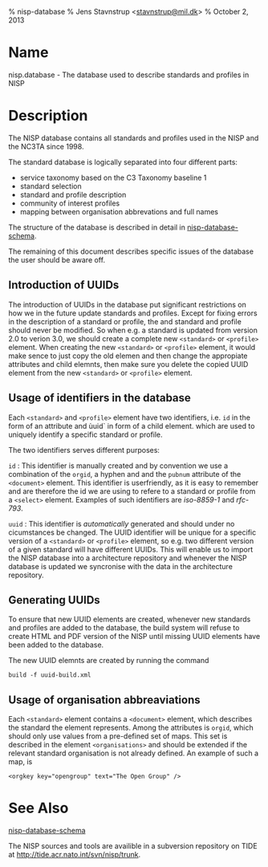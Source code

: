 % nisp-database
% Jens Stavnstrup \<stavnstrup@mil.dk\>
% October 2, 2013

Name
====

nisp.database - The database used to describe standards and profiles in NISP

Description
===========

The NISP database contains all standards and profiles used in the NISP
and the NC3TA since 1998.

The standard database is logically separated into four
different parts:

* service taxonomy based on the C3 Taxonomy baseline 1
* standard selection
* standard and profile description
* community of interest profiles
* mapping between organisation abbrevations and full names

The structure of the database is described in detail in [nisp-database-schema](nisp-database-schema.html).

The remaining of this document describes specific issues of the database the user should be aware off.


Introduction of UUIDs
---------------------

The introduction of UUIDs in the database put significant restrictions
on how we in the future update standards and profiles. Except for
fixing errors in the description of a standard or profile, the and
standard and profile should never be modified. So when e.g. a standard
is updated from version 2.0 to verion 3.0, we should create a complete
new `<standard>` or `<profile>` element. When creating the new
`<standard>` or `<profile>` element, it would make sence to just copy
the old elemen and then change the appropiate attributes and child
elemnts, then make sure you delete the copied UUID element from the
new `<standard>` or `<profile>` element.


Usage of identifiers in the database
------------------------------------

Each `<standard>` and `<profile>` element have two identifiers, i.e. `id`
in the form of an attribute and ùuid` in form of a child element.
which are used to uniquely identify a specific standard or profile.

The two identifiers serves different purposes:

`id`
:   This identifier is manually created and by convention we use a
    combination of the `orgid`, a hyphen and and the `pubnum` attribute of
    the `<document>` element. This identifier is userfriendly, as it is
    easy to remember and are therefore the id we are using to refere to a
    standard or profile from a `<select>` element. Examples of such identifiers
    are *iso-8859-1* and *rfc-793*.


`uuid`
:   This identifier is *automatically* generated and should under
    no cicumstances be changed. The UUID identifier will be unique for
    a specific version of a `<standard>` or `<profile>` element, so
    e.g. two different version of a given standard will have different
    UUIDs. This will enable us to import the NISP database into a
    architecture repository and whenever the NISP database is updated
    we syncronise with the data in the architecture repository.


Generating UUIDs
----------------

To ensure that new UUID elements are created, whenever new standards
and profiles are added to the database, the build system will refuse
to create HTML and PDF version of the NISP until missing UUID elements
have been added to the database.

The new UUID elemnts are created by running the command

    build -f uuid-build.xml



Usage of organisation abbreaviations
------------------------------------

Each `<standard>` element contains a `<document>` element, which
describes the standard the element represents. Among the attributes is
`orgid`, which should only use values from a pre-defined set of
maps. This set is described in the element `<organisations>` and
should be extended if the relevant standard organisation is not
already defined. An example of such a map, is 

~~~{.dtd}
<orgkey key="opengroup" text="The Open Group" />
~~~


See Also
========

[nisp-database-schema]

The NISP sources and tools are availible in a subversion repository on TIDE at <http://tide.acr.nato.int/svn/nisp/trunk>.

[nisp-database-schema]: (nisp-database-schema.html)
